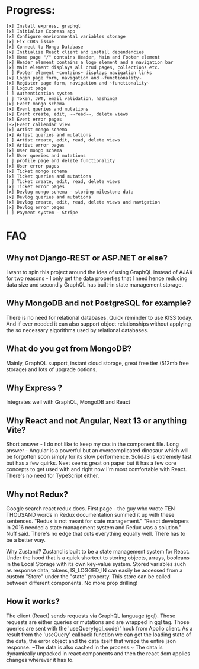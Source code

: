 # Progress:

    [x] Install express, graphql
    [x] Initialize Express app
    [x] Configure environmental variables storage
    [x] Fix CORS issue
    [x] Connect to Mongo Database
    [x] Initialize React client and install dependencies
    [x] Home page "/" contains Header, Main and Footer element
    [x] Header element contains a logo element and a navigation bar
    [x] Main element displays all crud pages, collections etc.
    [ ] Footer element ~contains~ displays navigation links
    [x] Login page form, navigation and ~functionality~
    [x] Register page form, navigation and ~functionality~
    [ ] Logout page
    [ ] Authentication system
    [ ] Token, JWT, email validation, hashing?
    [x] Event mongo schema
    [x] Event queries and mutations
    [x] Event create, edit, ~~read~~, delete views
    [x] Event error pages
    [->]Event callendar view
    [x] Artist mongo schema
    [x] Artist queries and mutations
    [ ] Artist create, edit, read, delete views
    [x] Artist error pages
    [x] User mongo schema
    [x] User queries and mutations
    [ ] profile page and delete functionality
    [x] User error pages
    [x] Ticket mongo schema
    [x] Ticket queries and mutations
    [ ] Ticket create, edit, read, delete views
    [x] Ticket error pages
    [x] Devlog mongo schema - storing milestone data
    [x] Devlog queries and mutations
    [x] Devlog create, edit, read, delete views and navigation
    [x] Devlog error pages
    [ ] Payment system - Stripe

#

# FAQ

## Why not Django-REST or ASP.NET or else?

I want to spin this project around the idea of using GraphQL instead of AJAX for two reasons -
I only get the data properties that I need hence reducing data size and secondly GraphQL has built-in state
management storage.

## Why MongoDB and not PostgreSQL for example?

There is no need for relational databases. Quick reminder to use KISS today. And if ever needed
it can also support object relationships without applying the so necessary algorithms used by relational databases.

## What do you get from MongoDB?

Mainly, GraphQL support, instant cloud storage, great free tier (512mb free storage) and lots of upgrade options.

## Why Express ?

Integrates well with GraphQL, MongoDB and React

## Why React and not Angular, Next 13 or anything Vite?

Short answer - I do not like to keep my css in the component file. Long answer - Angular is a powerful
but an overcomplicated dinosaur which will be forgotten soon simply for its slow performence. SolidJS is extremely
fast but has a few quirks. Next seems great on paper but it has a few core concepts to get used with and right now
I'm most comfortable with React. There's no need for TypeScript either.

## Why not Redux?

Google search react redux docs. First page - the guy who wrote TEN THOUSAND words in Redux documentation
summed it up with these sentences.
"Redux is not meant for state management."
"React developers in 2016 needed a state management system and Redux was a solution."
Nuff said. There's no edge that cuts everything equally well.
There has to be a better way.

Why Zustand?
Zustand is built to be a state management system for React.
Under the hood that is a quick shortcut to storing objects, arrays, booleans in the Local Storage with its own key-value system.
Stored variables such as response data, tokens, IS_LOGGED_IN can easily be accessed from a custom "Store" under the "state" property.
This store can be called between different components.
No more prop drilling!

## How it works?

The client (React) sends requests via GraphQL language (gql). Those requests are either queries or mutations and are wrapped in gql tag.
Those queries are sent with the 'useQuery(gql_code)' hook from Apollo client.
As a result from the 'useQuery' callback function we can get the loading state of the data, the error object and the data itself that wraps the
entire json response. ~The data is also cached in the process.~ The data is dynamically unpacked in react components and then
the react dom applies changes wherever it has to.

#
